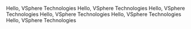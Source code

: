 Hello, VSphere Technologies
Hello, VSphere Technologies
Hello, VSphere Technologies
Hello, VSphere Technologies
Hello, VSphere Technologies
Hello, VSphere Technologies
